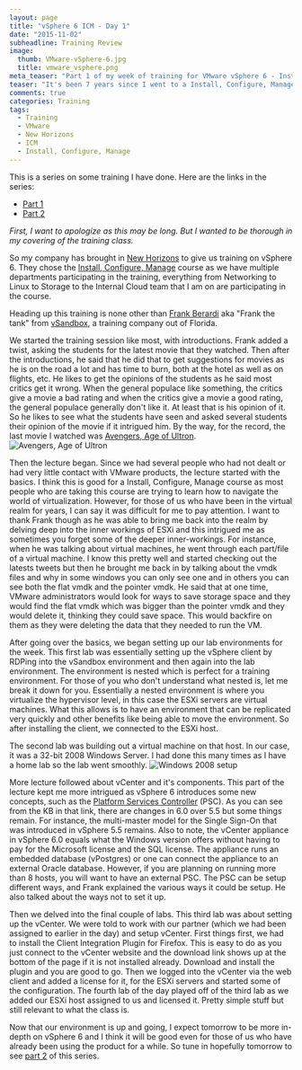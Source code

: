 ```yaml
---
layout: page
title: "vSphere 6 ICM - Day 1"
date: "2015-11-02"
subheadline: Training Review
image:
  thumb: VMware-vSphere-6.jpg
  title: vmware_vsphere.png
meta_teaser: "Part 1 of my week of training for VMware vSphere 6 - Install, Configure, Manage course"
teaser: "It's been 7 years since I went to a Install, Configure, Manage course. This is my take on it."
comments: true
categories: Training
tags:
  - Training
  - VMware
  - New Horizons
  - ICM
  - Install, Configure, Manage
---
```


This is a series on some training I have done. Here are the links in the series:
* [Part 1](http://virtuallyanadmin.com/training/2015/11/02/vsphere-6-icm--day-1/)
* [Part 2](http://virtuallyanadmin.com/training/2015/11/03/vsphere-6-icm--day-2/)

*First, I want to apologize as this may be long. But I wanted to be thorough in my covering of the training class.*

So my company has brought in [New Horizons](http://www.newhorizons.com/) to give us training on vSphere 6. They chose the [Install, Configure, Manage](https://mylearn.vmware.com/mgrreg/courses.cfm?ui=www_edu&a=one&id_subject=60901) course as we have multiple departments participating in the training, everything from Networking to Linux to Storage to the Internal Cloud team that I am on are participating in the course.

Heading up this training is none other than [Frank Berardi](http://vsandbox.com/about/leadership-team/) aka "Frank the tank" from [vSandbox](http://vsandbox.com), a training company out of Florida.

We started the training session like most, with introductions. Frank added a twist, asking the students for the latest movie that they watched. Then after the introductions, he said that he did that to get suggestions for movies as he is on the road a lot and has time to burn, both at the hotel as well as on flights, etc. He likes to get the opinions of the students as he said most critics get it wrong. When the general populace like something, the critics give a movie a bad rating and when the critics give a movie a good rating, the general populace generally don't like it. At least that is his opinion of it. So he likes to see what the students have seen and asked several students their opinion of the movie if it intrigued him. By the way, for the record, the last movie I watched was [Avengers, Age of Ultron](http://www.imdb.com/title/tt2395427/).![Avengers, Age of Ultron](http://onesmallwindow.com/wp-content/uploads/2015/04/h_mr_avengers2.jpg)

Then the lecture began. Since we had several people who had not dealt or had very little contact with VMware products, the lecture started with the basics. I think this is good for a Install, Configure, Manage course as most people who are taking this course are trying to learn how to navigate the world of virtualization. However, for those of us who have been in the virtual realm for years, I can say it was difficult for me to pay attention. I want to thank Frank though as he was able to bring me back into the realm by delving deep into the inner workings of ESXi and this intrigued me as sometimes you forget some of the deeper inner-workings. For instance, when he was talking about virtual machines, he went through each part/file of a virtual machine. I know this pretty well and started checking out the latests tweets but then he brought me back in by talking about the vmdk files and why in some windows you can only see one and in others you can see both the flat vmdk and the pointer vmdk. He said that at one time, VMware administrators would look for ways to save storage space and they would find the flat vmdk which was bigger than the pointer vmdk and they would delete it, thinking they could save space. This would backfire on them as they were deleting the data that they needed to run the VM.

After going over the basics, we began setting up our lab environments for the week. This first lab was essentially setting up the vSphere client by RDPing into the vSandbox environment and then again into the lab environment. The environment is nested which is perfect for a training environment. For those of you who don't understand what nested is, let me break it down for you. Essentially a nested environment is where you virtualize the hypervisor level, in this case the ESXi servers are virtual machines. What this allows is to have an environment that can be replicated very quickly and other benefits like being able to move the environment. So after installing the client, we connected to the ESXi host.

The second lab was building out a virtual machine on that host. In our case, it was a 32-bit 2008 Windows Server. I had done this many times as I have a home lab so the lab went smoothly.
![Windows 2008 setup](http://d300o12yzguyet.cloudfront.net/wp-content/uploads/2012/12/VMRegion2.png)

More lecture followed about vCenter and it's components. This part of the lecture kept me more intrigued as vSphere 6 introduces some new concepts, such as the [Platform Services Controller](http://kb.vmware.com/selfservice/microsites/search.do?language=en_US&cmd=displayKC&externalId=2113115) (PSC). As you can see from the KB in that link, there are changes in 6.0 over 5.5 but some things remain. For instance, the multi-master model for the Single Sign-On that was introduced in vSphere 5.5 remains. Also to note, the vCenter appliance in vSphere 6.0 equals what the Windows version offers without having to pay for the Microsoft license and the SQL license. The appliance runs an embedded database (vPostgres) or one can connect the appliance to an external Oracle database. However, if you are planning on running more than 8 hosts, you will want to have an external PSC. The PSC can be setup different ways, and Frank explained the various ways it could be setup. He also talked about the ways not to set it up.

Then we delved into the final couple of labs. This third lab was about setting up the vCenter. We were told to work with our partner (which we had been assigned to earlier in the day) and setup vCenter. First things first, we had to install the Client Integration Plugin for Firefox. This is easy to do as you just connect to the vCenter website and the download link shows up at the bottom of the page if it is not installed already. Download and install the plugin and you are good to go. Then we logged into the vCenter via the web client and added a license for it, for the ESXi servers and started some of the configuration. The fourth lab of the day played off of the third lab as we added our ESXi host assigned to us and licensed it. Pretty simple stuff but still relevant to what the class is.

Now that our environment is up and going, I expect tomorrow to be more in-depth on vSphere 6 and I think it will be good even for those of us who have already been using the product for a while. So tune in hopefully tomorrow to see [part 2](http://virtuallyanadmin.com/training/2015/11/03/vsphere-6-icm--day-2/) of this series.
